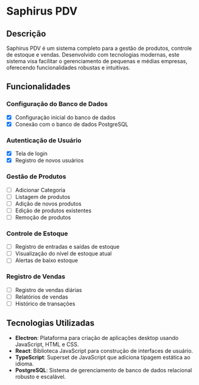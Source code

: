 # Saphirus PDV

## Descrição

Saphirus PDV é um sistema completo para a gestão de produtos, controle de estoque e vendas. Desenvolvido com tecnologias modernas, este sistema visa facilitar o gerenciamento de pequenas e médias empresas, oferecendo funcionalidades robustas e intuitivas.

## Funcionalidades

### Configuração do Banco de Dados
- [x] Configuração inicial do banco de dados
- [x] Conexão com o banco de dados PostgreSQL

### Autenticação de Usuário
- [x] Tela de login
- [x] Registro de novos usuários

### Gestão de Produtos
- [ ] Adicionar Categoria
- [ ] Listagem de produtos
- [ ] Adição de novos produtos
- [ ] Edição de produtos existentes
- [ ] Remoção de produtos

### Controle de Estoque
- [ ] Registro de entradas e saídas de estoque
- [ ] Visualização do nível de estoque atual
- [ ] Alertas de baixo estoque

### Registro de Vendas
- [ ] Registro de vendas diárias
- [ ] Relatórios de vendas
- [ ] Histórico de transações

## Tecnologias Utilizadas

- **Electron**: Plataforma para criação de aplicações desktop usando JavaScript, HTML e CSS.
- **React**: Biblioteca JavaScript para construção de interfaces de usuário.
- **TypeScript**: Superset de JavaScript que adiciona tipagem estática ao idioma.
- **PostgreSQL**: Sistema de gerenciamento de banco de dados relacional robusto e escalável.

